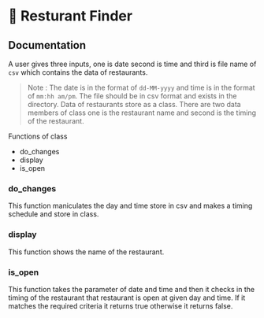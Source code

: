 # :stew: Resturant Finder
## Documentation
A user gives three inputs, one is date second is time and third is file name of `csv` which contains the data of restaurants. 
>Note : The date is in the format of `dd-MM-yyyy` and time is in the format of `mm:hh am/pm`. The file should be in csv format and exists in the directory.
Data of restaurants store as a class. There are two data members of class one is the restaurant name and second is the timing of the restaurant.

Functions of class
- do_changes
- display
- is_open

### do_changes
This function maniculates the day and time store in csv and makes a timing schedule and store in class.

### display
This function shows the name of the restaurant.

### is_open
This function takes the parameter of date and time and then it checks in the timing of the restaurant that restaurant is open at given day and time. If it matches the required criteria it returns true otherwise it returns false.